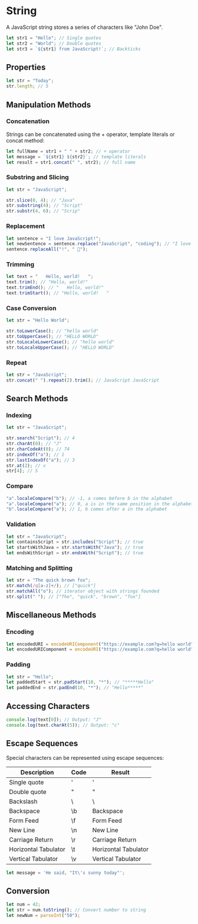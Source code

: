 # String

A JavaScript string stores a series of characters like "John Doe".

```js
let str1 = "Hello"; // Single quotes
let str2 = "World"; // Double quotes
let str3 = `${str1} from JavaScript!`; // Backticks
```

## Properties

```js
let str = "Today";
str.length; // 5
```

## Manipulation Methods

### Concatenation

Strings can be concatenated using the + operator, template literals or concat method:

```js
let fullName = str1 + " " + str2; // + operator
let message = `${str1} ${str2}`; // template literals
let result = str1.concat(" ", str2); // full name
```

### Substring and Slicing

```js
let str = "JavaScript";

str.slice(0, 4); // "Java"
str.substring(4); // "Script"
str.substr(4, 6); // "Scrip"
```

### Replacement

```js
let sentence = "I love JavaScript!";
let newSentence = sentence.replace("JavaScript", "coding"); // "I love coding!"
sentence.replaceAll("!", " 🚀");
```

### Trimming

```js
let text = "   Hello, world!   ";
text.trim(); // "Hello, world!"
text.trimEnd(); // "   Hello, world!"
text.trimStart(); // "Hello, world!   "
```

### Case Conversion

```js
let str = "Hello World";

str.toLowerCase(); // "hello world"
str.toUpperCase(); // "HELLO WORLD"
str.toLocaleLowerCase(); // "hello world"
str.toLocaleUpperCase(); // "HELLO WORLD"
```

### Repeat

```js
let str = "JavaScript";
str.concat(" ").repeat(2).trim(); // JavaScript JavaScript
```

## Search Methods

### Indexing

```js
let str = "JavaScript";

str.search("Script"); // 4
str.charAt(0); // "J"
str.charCodeAt(0); // 74
str.indexOf("a"); // 1
str.lastIndexOf("a"); // 3
str.at(2); // v
str[4]; // S
```

### Compare

```js
"a".localeCompare("b"); // -1, a comes before b in the alphabet
"a".localeCompare("a"); // 0, a is in the same position in the alphabet
"b".localeCompare("a"); // 1, b comes after a in the alphabet
```

### Validation

```js
let str = "JavaScript";
let containsScript = str.includes("Script"); // true
let startsWithJava = str.startsWith("Java"); // true
let endsWithScript = str.endsWith("Script"); // true
```

### Matching and Splitting

```js
let str = "The quick brown fox";
str.match(/q[a-z]+/); // ["quick"]
str.matchAll("o"); // iterator object with strings founded
str.split(" "); // ["The", "quick", "brown", "fox"]
```

## Miscellaneous Methods

### Encoding

```js
let encodedURI = encodeURIComponent("https://example.com?q=hello world");
let encodedURIComponent = encodeURI("https://example.com?q=hello world");
```

### Padding

```js
let str = "Hello";
let paddedStart = str.padStart(10, "*"); // "*****Hello"
let paddedEnd = str.padEnd(10, "*"); // "Hello*****"
```

## Accessing Characters

```js
console.log(text[0]); // Output: "J"
console.log(text.charAt(5)); // Output: "c"
```

## Escape Sequences

Special characters can be represented using escape sequences:

| Description          | Code | Result               |
| -------------------- | ---- | -------------------- |
| Single quote         | \'   | '                    |
| Double quote         | \"   | "                    |
| Backslash            | \\   | \                    |
| Backspace            | \b   | Backspace            |
| Form Feed            | \f   | Form Feed            |
| New Line             | \n   | New Line             |
| Carriage Return      | \r   | Carriage Return      |
| Horizontal Tabulator | \t   | Horizontal Tabulator |
| Vertical Tabulator   | \v   | Vertical Tabulator   |

```js
let message = 'He said, "It\'s sunny today"';
```

## Conversion

```js
let num = 42;
let str = num.toString(); // Convert number to string
let newNum = parseInt("50");
```
